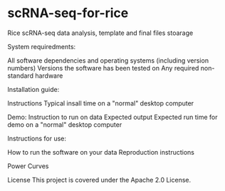 # scRNA-seq-for-rice
Rice scRNA-seq data analysis, template and final files stoarage  

System requiredments:

All software dependencies and operating systems (including version numbers)
Versions the software has been tested on
Any required non-standard hardware

Installation guide:

Instructions
Typical insall time on a "normal" desktop computer

Demo:
Instruction to run on data
Expected output
Expected run time for demo on a "normal" desktop computer

Instructions for use:

How to run the software on your data
Reproduction instructions

Power Curves

License
This project is covered under the Apache 2.0 License.

